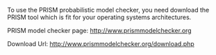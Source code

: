 To use the PRISM probabilistic model checker, you need download the PRISM tool which is fit for your operating systems architectures.

PRISM model checker page:
<a href='http://www.prismmodelchecker.org'> http://www.prismmodelchecker.org</a>

Download Url:
<a href='http://www.prismmodelchecker.org/download.php'>http://www.prismmodelchecker.org/download.php</a>
